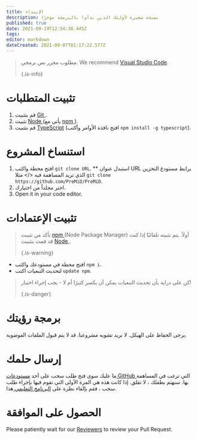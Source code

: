 ```yaml
---
title: الإبتداء
description: نصيحة صغيرة لأولئك الذين بدأوا بالبرمجة مؤخرًا
published: true
date: 2021-09-19T12:54:30.445Z
tags:
editor: markdown
dateCreated: 2021-09-07T01:17:22.577Z
---
```


> مطلوب محرر نص برمجي. We recommend [Visual Studio Code](https://code.visualstudio.com/). 
> 
> {.is-info}

# تثبيت المتطلبات
1. قم بتثبيت [ Git ](https://git-scm.com/).
2. تثبيت [ Node ](https://nodejs.org/en/) (يأتي مع [ npm ](https://www.npmjs.com/)).
3. قم بتثبيت [TypeScript](https://www.typescriptlang.org/index.html#download-links) (افتح نافذة الأوامر وأكتب `npm install -g typescript`).

# استنساخ المشروع
1. افتح محطة واكتب `git clone URL`. ** استبدل عنوان URL برابط مستودع التخزين الذي تريد المساهمة فيه </> مثلا `git clone https://github.com/PreMiD/PreMiD`.
2. اختر مجلداً من اختيارك.
3. Open it in your code editor.

# تثبيت الإعتمادات
> تأكد من تثبيت [ npm ](https://www.npmjs.com/) (Node Package Manager) أولاً. يتم تثبيته تلقائيًا إذا كنت قد قمت بتثبيت [ Node ](https://nodejs.org/en/). 
> 
> {.is-warning}

- افتح محطة في مستودعك واكتب `npm i`.
- لتحديث التبعيات اكتب `update npm`.

> كن على دراية بأن تحديث التبعيات يمكن أن يكسر كثيرًا أم لا - يجب إجراء اختبار! 
> 
> {.is-danger}

# برمجة رؤيتك
يرجى الحفاظ على الهيكل. لا نريد تشويه مشروعنا. قد لا يتم قبول الملفات الفوضوية.

# إرسال حلمك
ما عليك سوى فتح طلب سحب على أحد [ مستودعات GitHub ](https://github.com/PreMiD/) التي ترغب في المساهمة بها. سنهتم بطفلك ، لا تقلق. إذا كانت هذه هي المرة الأولى التي تقوم فيها بإجراء طلب سحب ، فقم بإلقاء نظرة على [ البرنامج التعليمي ](https://help.github.com/en/articles/creating-a-pull-request) هذا.

# الحصول على الموافقة
Please patiently wait for our [Reviewers](https://docs.premid.app/en/dev/presence/guidelines#presence-reviewers) to review your Pull Request.
